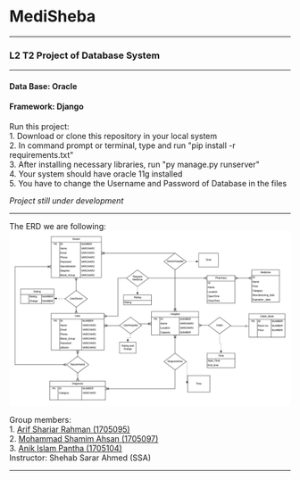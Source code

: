 <h1>MediSheba</h1>
<hr>
<h3>L2 T2 Project of Database System </h3>
<hr>
<h4>Data Base: Oracle</h4>
<h4>Framework: Django</h4>

<p>Run this project:<br>
1. Download or clone this repository in your local system<br>
2. In command prompt or terminal, type and run "pip install -r requirements.txt"<br>
3. After installing necessary libraries, run "py manage.py runserver"<br>
4. Your system should have oracle 11g installed <br>
5. You have to change the Username and Password of Database in the files <br>

<i> Project still under development </i>
</p>
<hr>
<p>
The ERD we are following:<br>
<img src="External_Images/ERD.png">
</p>
<p>
Group members:<br>
1. <a href="https://github.com/1705095">Arif Shariar Rahman (1705095)</a> <br>
2. <a href="https://github.com/MdShamim097">Mohammad Shamim Ahsan (1705097) </a><br>
3. <a href="https://github.com/AnikIslamPantha">Anik Islam Pantha (1705104)</a> <br>
Instructor:  Shehab Sarar Ahmed (SSA)<br>
</p>
<hr>